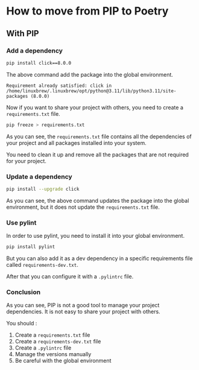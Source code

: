 # How to move from PIP to Poetry

## With PIP

### Add a dependency

```bash
pip install click==8.0.0
```

The above command add the package into the global environment. 

```shell
Requirement already satisfied: click in /home/linuxbrew/.linuxbrew/opt/python@3.11/lib/python3.11/site-packages (8.0.0)
```

Now if you want to share your project with others, you need to create a `requirements.txt` file.

```bash
pip freeze > requirements.txt
```

As you can see, the `requirements.txt` file contains all the dependencies of your project and all packages installed into your system.

You need to clean it up and remove all the packages that are not required for your project.

### Update a dependency

```bash
pip install --upgrade click
```

As you can see, the above command updates the package into the global environment, but it does not update the `requirements.txt` file.


### Use pylint

In order to use pylint, you need to install it into your global environment.

```bash
pip install pylint
```

But you can also add it as a dev dependency in a specific requirements file called `requirements-dev.txt`.

After that you can configure it with a `.pylintrc` file.

### Conclusion

As you can see, PIP is not a good tool to manage your project dependencies. It is not easy to share your project with others.

You should :

1) Create a `requirements.txt` file
2) Create a `requirements-dev.txt` file
3) Create a `.pylintrc` file
4) Manage the versions manually
5) Be careful with the global environment
